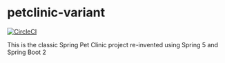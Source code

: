 # petclinic-variant

[![CircleCI](https://circleci.com/gh/quiet-ranger/petclinic-variant/tree/main.svg?style=svg)](https://circleci.com/gh/quiet-ranger/petclinic-variant/tree/main)

This is the classic Spring Pet Clinic project re-invented using Spring 5 and Spring Boot 2
